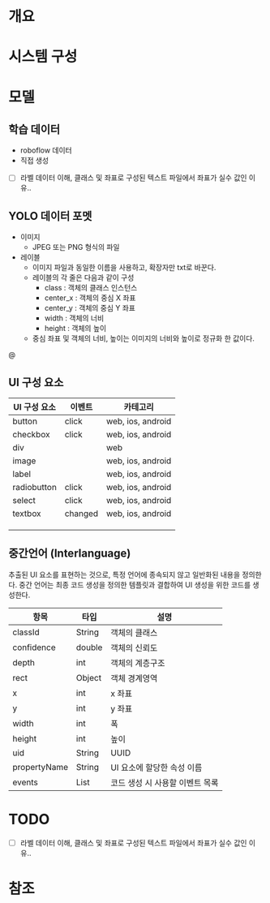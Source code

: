 # 개요





# 시스템 구성





# 모델

## 학습 데이터

- roboflow 데이터
- 직접 생성



- [ ] 라벨 데이터 이해, 클래스 및 좌표로 구성된 텍스트 파일에서 좌표가 실수 값인 이유..



## YOLO 데이터 포멧

- 이미지
  - JPEG 또는 PNG 형식의 파일
- 레이블
  - 이미지 파일과 동일한 이름을 사용하고, 확장자만 txt로 바꾼다.
  - 레이블의 각 줄은 다음과 같이 구성
    - class : 객체의 클래스 인스턴스
    - center_x : 객체의 중심 X 좌표
    - center_y : 객체의 중심 Y 좌표
    - width : 객체의 너비
    - height : 객체의 높이
  - 중심 좌표 및 객체의 너비, 높이는 이미지의 너비와 높이로 정규화 한 값이다.



@





## UI 구성 요소

| UI 구성 요소 | 이벤트  | 카테고리          |
| ------------ | ------- | ----------------- |
| button       | click   | web, ios, android |
| checkbox     | click   | web, ios, android |
| div          |         | web               |
| image        |         | web, ios, android |
| label        |         | web, ios, android |
| radiobutton  | click   | web, ios, android |
| select       | click   | web, ios, android |
| textbox      | changed | web, ios, android |
|              |         |                   |
|              |         |                   |
|              |         |                   |



## 중간언어 (Interlanguage)

추출된 UI 요소를 표현하는 것으로, 특정 언어에 종속되지 않고 일반화된 내용을 정의한다. 중간 언어는 최종 코드 생성을 정의한 템플릿과 결합하여 UI 생성을 위한 코드를 생성한다.

| 항목         | 타입   | 설명                            |
| ------------ | ------ | ------------------------------- |
| classId      | String | 객체의 클래스                   |
| confidence   | double | 객체의 신뢰도                   |
| depth        | int    | 객체의 계층구조                 |
| rect         | Object | 객체 경계영역                   |
| x            | int    | x 좌표                          |
| y            | int    | y 좌표                          |
| width        | int    | 폭                              |
| height       | int    | 높이                            |
| uid          | String | UUID                            |
| propertyName | String | UI 요소에 할당한 속성 이름      |
| events       | List   | 코드 생성 시 사용할 이벤트 목록 |





# TODO

- [ ] 라벨 데이터 이해, 클래스 및 좌표로 구성된 텍스트 파일에서 좌표가 실수 값인 이유..





# 참조





